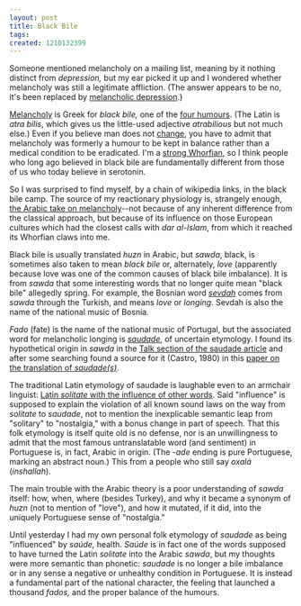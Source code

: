 ```yaml
---
layout: post
title: Black Bile
tags: 
created: 1210132399
---
```

Someone mentioned melancholy on a mailing list, meaning by it nothing distinct from *depression,* but my ear picked it up and I wondered whether melancholy was still a legitimate affliction.  (The answer appears to be no, it's been replaced by [melancholic depression](http://en.wikipedia.org/wiki/Melancholic_depression).)

[Melancholy](http://en.wikipedia.org/wiki/Melancholia) is Greek for *black bile,* one of the [four humours](http://en.wikipedia.org/wiki/Humorism).  (The Latin is *atra bilis*, which gives us the little-used adjective *atrabilious* but not much else.)  Even if you believe man does not [change](http://www.amazon.com/Changing-Nature-Man-Introduction-Historical/dp/039330115X), you have to admit that melancholy was formerly a humour to be kept in balance rather than a medical condition to be eradicated.  I'm a [strong Whorfian](http://en.wikipedia.org/wiki/Sapir-Whorf_hypothesis), so I think people who long ago believed in black bile are fundamentally different from those of us who today believe in serotonin.

So I was surprised to find myself, by a chain of wikipedia links, in the black bile camp.  The source of my reactionary physiology is, strangely enough, [the Arabic take on melancholy](http://en.wikipedia.org/wiki/Melancholy#Melancholy_in_Arab_culture)--not because of any inherent difference from the classical approach, but because of its influence on those European cultures which had the closest calls with *dar al-Islam*, from which it reached its Whorfian claws into me.

Black bile is usually translated *huzn* in Arabic, but *sawda*, black, is sometimes also taken to mean *black bile* or, alternately, *love* (apparently because love was one of the common causes of black bile imbalance).  It is from *sawda* that some interesting words that no longer quite mean "black bile" allegedly spring.  For example, the Bosnian word [*sevdah*](http://en.wikipedia.org/wiki/Sevdah) comes from *sawda* through the Turkish, and means *love* or *longing*.  Sevdah is also the name of the national music of Bosnia.

*Fado* (fate) is the name of the national music of Portugal, but the associated word for melancholic longing is [*saudade*](http://en.wikipedia.org/wiki/Saudade), of uncertain etymology.  I found its hypothetical origin in *sawda* in the [Talk section of the saudade article](http://en.wikipedia.org/wiki/Talk:Saudade#hipotesis:_saudade_derive_de_s.C3.A4wd.C3.A2) and after some searching found a source for it (Castro, 1980) in this [paper on the translation of *saudade(s)*](http://linguistics.ucdavis.edu/People/pmfarrel/images-1/SaudadeFarrell.pdf).

The traditional Latin etymology of saudade is laughable even to an armchair linguist:  [Latin *solitate* with the influence of other words](http://www.priberam.pt/dlpo/definir_resultados.aspx?pal=saudade).  Said "influence" is supposed to explain the violation of all known sound laws on the way from *solitate* to *saudade*, not to mention the inexplicable semantic leap from "solitary" to "nostalgia," with a bonus change in part of speech.  That this folk etymology is itself quite old is no defense, nor is an unwillingness to admit that the most famous untranslatable word (and sentiment) in Portuguese is, in fact, Arabic in origin.  (The *-ade* ending is pure Portuguese, marking an abstract noun.)  This from a people who still say *oxalá* (*inshallah*).

The main trouble with the Arabic theory is a poor understanding of *sawda* itself:  how, when, where (besides Turkey), and why it became a synonym of *huzn* (not to mention of "love"), and how it mutated, if it did, into the uniquely Portuguese sense of "nostalgia."

Until yesterday I had my own personal folk etymology of *saudade* as being "influenced" by *saúde,* health.   *Saúde* is in fact one of the words supposed to have turned the Latin *solitate* into the Arabic *sawda*, but my thoughts were more semantic than phonetic:  *saudade* is no longer a bile imbalance or in any sense a negative or unhealthy condition in Portuguese.  It is instead a fundamental part of the national character, the feeling that launched a thousand *fados,* and the proper balance of the humours.
